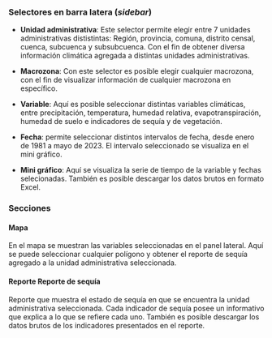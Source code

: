 ### Selectores en barra latera (_sidebar_)

- **Unidad administrativa**: Este selector permite elegir entre 7 unidades administrativas dististintas: Región, provincia, comuna, distrito censal, cuenca, subcuenca y subsubcuenca. Con el fin de obtener diversa información climática agregada a distintas unidades administrativas.
- **Macrozona**: Con este selector es posible elegir cualquier macrozona, con el fin de visualizar información de cualquier macrozona en específico.
- **Variable**: Aquí es posible seleccionar distintas variables climáticas, entre precipitación, temperatura, humedad relativa, evapotranspiración, humedad de suelo e indicadores de sequía y de vegetación.
- **Fecha**: permite seleccionar distintos intervalos de fecha, desde enero de 1981 a mayo de 2023. El intervalo seleccionado se visualiza en el mini gráfico.

- **Mini gráfico**: Aquí se visualiza la serie de tiempo de la variable y fechas selecionadas. También es posible descargar los datos brutos en formato Excel.

### Secciones

#### Mapa

En el mapa se muestran las variables seleccionadas en el panel lateral. Aquí se puede seleccionar cualquier polígono y obtener el reporte de sequía agregado a la unidad administrativa seleccionada.

#### Reporte Reporte de sequía

Reporte que muestra el estado de sequía en que se encuentra la unidad administrativa seleccionada. Cada indicador de sequía posee un informativo que explica a lo que se refiere cada uno. También es posible descargar los datos brutos de los indicadores presentados en el reporte.
